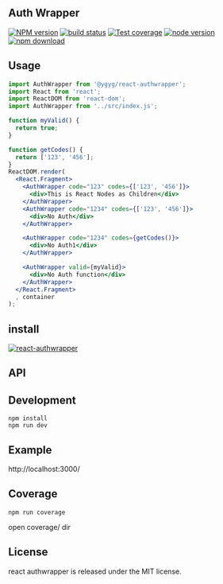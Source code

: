
Auth Wrapper
----------------

[![NPM version][npm-image]][npm-url]
[![build status][travis-image]][travis-url]
[![Test coverage][coveralls-image]][coveralls-url]
[![node version][node-image]][node-url]
[![npm download][download-image]][download-url]

[npm-image]: http://img.shields.io/npm/v/@ygyg/react-authwrapper.svg?style=flat-square
[npm-url]: http://npmjs.org/package/@ygyg/react-authwrapper
[travis-image]: https://img.shields.io/travis/react-component/menu.svg?style=flat-square
[travis-url]: https://travis-ci.org/react-component/menu
[coveralls-image]: https://img.shields.io/coveralls/react-component/menu.svg?style=flat-square
[coveralls-url]: https://coveralls.io/r/react-component/menu?branch=master

[node-image]: https://img.shields.io/badge/node.js-%3E=_0.10-green.svg?style=flat-square
[node-url]: http://nodejs.org/download/
[download-image]: https://img.shields.io/npm/dm/@ygyg/react-authwrapper.svg?style=flat-square
[download-url]: https://npmjs.org/package/@ygyg/react-authwrapper


## Usage

```jsx
import AuthWrapper from '@ygyg/react-authwrapper';
import React from 'react';
import ReactDOM from 'react-dom';
import AuthWrapper from '../src/index.js';

function myValid() {
  return true;
}

function getCodes() {
  return ['123', '456'];
}
ReactDOM.render(
  <React.Fragment>
    <AuthWrapper code="123" codes={['123', '456']}>
      <div>This is React Nodes as Children</div>
    </AuthWrapper>
    <AuthWrapper code="1234" codes={['123', '456']}>
      <div>No Auth</div>
    </AuthWrapper>

    <AuthWrapper code="1234" codes={getCodes()}>
      <div>No Auth1</div>
    </AuthWrapper>

    <AuthWrapper valid={myValid}>
      <div>No Auth function</div>
    </AuthWrapper>
  </React.Fragment>
  , container
);

```

## install

[![react-authwrapper](https://nodei.co/npm/@ygyg/react-authwrapper.png)](https://npmjs.org/package/@ygyg/react-authwrapper)

## API


## Development

```
npm install
npm run dev
```

## Example

http://localhost:3000/


## Coverage

```
npm run coverage
```

open coverage/ dir

## License

react authwrapper is released under the MIT license.
  